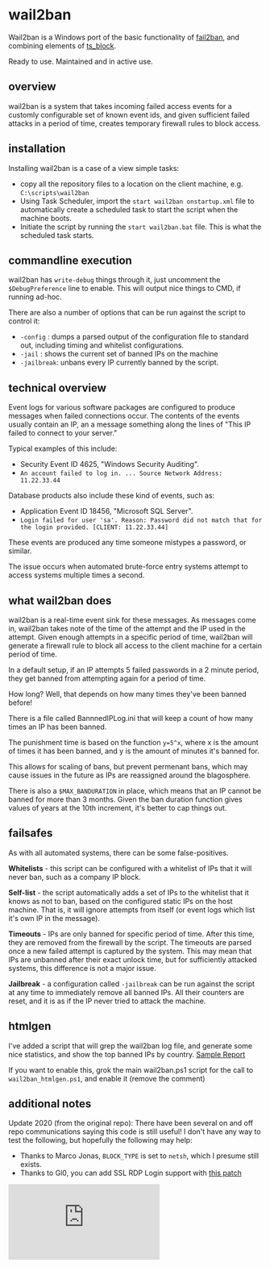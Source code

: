 wail2ban
========

Wail2ban is a Windows port of the basic functionality of [fail2ban](http://www.fail2ban.org/), and combining elements of [ts_block](https://github.com/EvanAnderson/ts_block). 

Ready to use. Maintained and in active use.



overview
--------

wail2ban is a system that takes incoming failed access events for a customly configurable set of known event ids, and given sufficient failed attacks in a period of time, creates temporary firewall rules to block access. 


installation 
------------

Installing wail2ban is a case of a view simple tasks: 

 * copy all the repository files to a location on the client machine, e.g. `C:\scripts\wail2ban`
 * Using Task Scheduler, import the `start wail2ban onstartup.xml` file to automatically create a scheduled task to start the script when the machine boots. 
 * Initiate the script by running the `start wail2ban.bat` file. This is what the scheduled task starts. 

commandline execution
---------------------

wail2ban has `write-debug` things through it, just uncomment the `$DebugPreference` line to enable. This will output nice things to CMD, if running ad-hoc.

There are also a number of options that can be run against the script to control it: 
 
 * `-config` : dumps a parsed output of the configuration file to standard out, including timing and whitelist configurations. 
 * `-jail`   : shows the current set of banned IPs on the machine
 * `-jailbreak`: unbans every IP currently banned by the script. 

technical overview 
------------------

Event logs for various software packages are configured to produce messages when failed connections occur. The contents of the events usually contain an IP, an a message something along the lines of "This IP failed to connect to your server."

Typical examples of this include: 

 * Security Event ID 4625, "Windows Security Auditing". 
  * `An account failed to log in. ... Source Network Address: 11.22.33.44`

Database products also include these kind of events, such as: 

 * Application Event ID 18456, "Microsoft SQL Server".
  *  `Login failed for user 'sa'. Reason: Password did not match that for the login provided. [CLIENT: 11.22.33.44]`

These events are produced any time someone mistypes a password, or similar. 

The issue occurs when automated brute-force entry systems attempt to access systems multiple times a second. 

what wail2ban does
------------------

wail2ban is a real-time event sink for these messages. As messages come in, wail2ban takes note of the time of the attempt and the IP used in the attempt. Given enough attempts in a specific period of time, wail2ban will generate a firewall rule to block all access to the client machine for a certain period of time. 

In a default setup, if an IP attempts 5 failed passwords in a 2 minute period, they get banned from attempting again for a period of time.

How long? Well, that depends on how many times they've been banned before!

There is a file called BannnedIPLog.ini that will keep a count of how many times an IP has been banned. 

The punishment time is based on the function `y=5^x`, where x is the amount of times it has been banned, and y is the amount of minutes it's banned for. 

This allows for scaling of bans, but prevent permenant bans, which may cause issues in the future as IPs are reassigned around the blagosphere. 

There is also a `$MAX_BANDURATION` in place, which means that an IP cannot be banned for more than 3 months. Given the ban duration function gives values of years at the 10th increment, it's better to cap things out.

failsafes 
---------

As with all automated systems, there can be some false-positives. 

**Whitelists** - this script can be configured with a whitelist of IPs that it will never ban, such as a company IP block. 

**Self-list** - the script automatically adds a set of IPs to the whitelist that it knows as not to ban, based on the configured static IPs on the host machine. That is, it will ignore attempts from itself (or event logs which list it's own IP in the message). 

**Timeouts** - IPs are only banned for specific period of time. After this time, they are removed from the firewall by the script. The timeouts are parsed once a new failed attempt is captured by the system. This may mean that IPs are unbanned after their exact unlock time, but for sufficiently attacked systems, this difference is not a major issue.

**Jailbreak** - a configuration called `-jailbreak` can be run against the script at any time to immediately remove all banned IPs. All their counters are reset, and it is as if the IP never tried to attack the machine.

htmlgen
---------

I've added a script that will grep the wail2ban log file, and generate some nice statistics, and show the top banned IPs by country. 
[Sample Report](http://i.imgur.com/ufb9mvX.png)

If you want to enable this, grok the main wail2ban.ps1 script for the call to `wail2ban_htmlgen.ps1`, and enable it (remove the comment)


additional notes
----------------

Update 2020 (from the original repo): There have been several on and off repo communications saying this code is still useful! I don't have any way to test the following, but hopefully the following may help: 
 
 * Thanks to Marco Jonas, `BLOCK_TYPE` is set to `netsh`, which I presume still exists.
 * Thanks to Gl0, you can add SSL RDP Login support with [this patch](https://github.com/glasnt/wail2ban/pull/13/files)




[![Analytics](https://ga-beacon.appspot.com/UA-351728-28/wail2ban/README.md?pixel)](https://github.com/igrigorik/ga-beacon)
